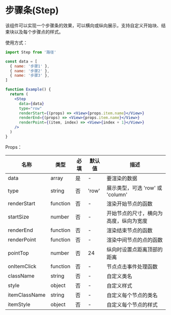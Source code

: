 # 步骤条(Step)

该组件可以实现一个步骤条的效果，可以横向或纵向展示，支持自定义开始块、结束块以及每个步骤点的样式。

使用方式：

```jsx
import Step from '路径'

const data = [
  { name: '步骤1' },
  { name: '步骤2' },
  { name: '步骤3' },
]

function Example() {
  return (
    <Step
      data={data}
      type="row"
      renderStart={(props) => <View>{props.item.name}</View>}
      renderEnd={(props) => <View>{props.item.name}</View>}
      renderPoint={(item, index) => <View>{index + 1}</View>}
    />
  )
}
```

Props：

| 名称 | 类型 | 必填 | 默认值 | 描述 |
| -------------- | -------- | ---- | ------ | ---------------------------------------------------------- |
| data | array | 是 | - | 要渲染的数据 |
| type | string | 否 | 'row' | 展示类型，可选 'row' 或 'column' |
| renderStart | function | 否 | - | 渲染开始节点的函数 |
| startSize | number | 否 | - | 开始节点的尺寸，横向为高度，纵向为宽度 |
| renderEnd | function | 否 | - | 渲染结束节点的函数 |
| renderPoint | function | 否 | - | 渲染中间节点的点的函数 |
| pointTop | number | 否 | 24 | 纵向时设置点距离顶部的距离 |
| onItemClick | function | 否 | - | 节点点击事件处理函数 |
| className | string | 否 | - | 自定义类名 |
| style | object | 否 | - | 自定义样式 |
| itemClassName | string | 否 | - | 自定义每个节点的类名 |
| itemStyle | object | 否 | - | 自定义每个节点的样式 |